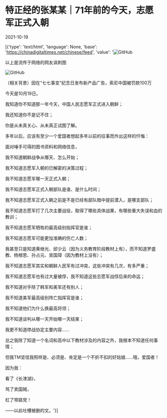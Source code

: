 # 特正经的张某某｜71年前的今天，志愿军正式入朝

2021-10-19

[{'type': 'text/html', 'language': None, 'base': 'https://chinadigitaltimes.net/chinese/feed', 'value': '![GitHub](https://chinadigitaltimes.net/chinese/files/2021/10/image-1634642732838.png)

以上是流传于网络的网友讽刺图  

![GitHub](https://chinadigitaltimes.net/chinese/files/2021/10/image-1634642763432.png)

（相关背景）因在“七七事变”纪念日发布新产品广告，索尼中国被罚款100万  



今天是10月19日。

我知道你不知道那一年今天，中国人民志愿军正式进入朝鲜；

我还知道你不是记不住；

你是从未真关心、从未真正试图了解。

多年以后，应该有至少一个爱国者想起多年以前的往事而作出这样的忏悔：

面对唾手可得的图书资料和网络信息，

我不知道朝鲜战争从哪天、怎么开始；

我不知道志愿军入朝的已解密的决策过程；

我不知道志愿军哪一天正式入朝；

我不知道志愿军正式入朝部队是谁、是什么时间；

我不知道志愿军正式入朝之前是不是已经有部队暗中提前潜入，是哪支部队；

我不知道志愿军打了几次主要战役，取得了哪些具体战果，有哪些重大失误和血的教训；

我不知道志愿军牺牲的最高级别指挥官是谁；

我不知道志愿军可能更加准确的伤亡人数；

我甚至只是知道黄继光、邱少云（因为义务教育阶段教材上有），而不知道罗盛教、杨根思、孙占元、吴国璋（因为教材上没有）；

我不知道志愿军其实和朝鲜人民军有过冲突，这些冲突有几次，有多严重；

我不知道志愿军也有过大量被俘，我不知道这些志愿军战俘后来的命运；

我不知道对手除了韩军和美军还有别人；

我不知道美军最高级别阵亡指挥官是谁；

我不知道他们为什么换最高将领；

我不知道谈判从哪一天开始哪一天结束；

我更不知道停战协定主要内容……

总之我除了知道一个名词和高中以下教材涉及的内容之外，我根本不知道任何事情；

但我TM坚信我照样是、必须是、肯定是一个不折不扣的好姑娘……哦，爱国者！

因为我：

看了《长津湖》，

骂了卖国贼，

杠了带路党！

——以此吐槽被删的文。'}]